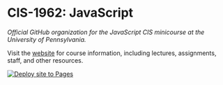 # CIS-1962: JavaScript

_Official GitHub organization for the JavaScript CIS minicourse at the University of Pennsylvania._

<!-- TODO: update link -->
Visit the [website](https://github.com/cis-1962/course-website/deployments) for course information, including lectures, assignments, staff, and other resources.

[![Deploy site to Pages](https://github.com/cis-1962/course-website/actions/workflows/deploy.yml/badge.svg)](https://github.com/cis-1962/course-website/actions/workflows/deploy.yml)